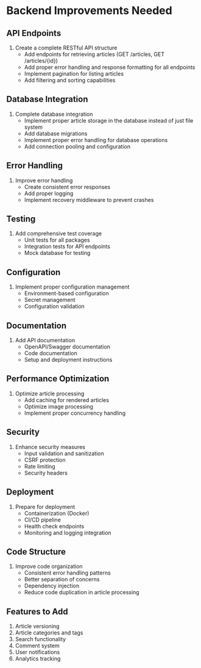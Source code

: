 # Backend Improvements Needed

## API Endpoints
1. Create a complete RESTful API structure
   - Add endpoints for retrieving articles (GET /articles, GET /articles/{id})
   - Add proper error handling and response formatting for all endpoints
   - Implement pagination for listing articles
   - Add filtering and sorting capabilities

## Database Integration
1. Complete database integration
   - Implement proper article storage in the database instead of just file system
   - Add database migrations
   - Implement proper error handling for database operations
   - Add connection pooling and configuration


## Error Handling
1. Improve error handling
   - Create consistent error responses
   - Add proper logging
   - Implement recovery middleware to prevent crashes

## Testing
1. Add comprehensive test coverage
   - Unit tests for all packages
   - Integration tests for API endpoints
   - Mock database for testing

## Configuration
1. Implement proper configuration management
   - Environment-based configuration
   - Secret management
   - Configuration validation

## Documentation
1. Add API documentation
   - OpenAPI/Swagger documentation
   - Code documentation
   - Setup and deployment instructions

## Performance Optimization
1. Optimize article processing
   - Add caching for rendered articles
   - Optimize image processing
   - Implement proper concurrency handling

## Security
1. Enhance security measures
   - Input validation and sanitization
   - CSRF protection
   - Rate limiting
   - Security headers

## Deployment
1. Prepare for deployment
   - Containerization (Docker)
   - CI/CD pipeline
   - Health check endpoints
   - Monitoring and logging integration

## Code Structure
1. Improve code organization
   - Consistent error handling patterns
   - Better separation of concerns
   - Dependency injection
   - Reduce code duplication in article processing

## Features to Add
1. Article versioning
2. Article categories and tags
3. Search functionality
4. Comment system
5. User notifications
6. Analytics tracking